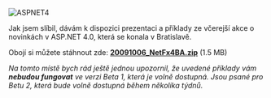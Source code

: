 <!-- dcterms:identifier = aspnetcz#241 -->
<!-- dcterms:title = Novinky ve Visual Studiu 2010 a ASP.NET 4.0 – příklady a prezentace ze včerejšího semináře -->
<!-- dcterms:abstract = Jak jsem slíbil, dávám k dispozici prezentaci a příklady ze včerejší akce o novinkách v ASP.NET 4.0, která se konala v Bratislavě. -->
<!-- np9:categoryId = 6 -->
<!-- x4w:category = Akce a události -->
<!-- np9:authorId = 1 -->
<!-- np9:authorEmail = michal.valasek@altairis.cz -->
<!-- dcterms:creator = Michal Altair Valášek -->
<!-- dcterms:created = 2009-10-06T14:28:14.027+02:00 -->
<!-- dcterms:dateAccepted = 2009-10-06T14:28:14.027+02:00 -->

![ASPNET4](https://www.cdn.altairis.cz/Blog/2009/20091006-ASPNET4_3.png "ASPNET4") 

Jak jsem slíbil, dávám k dispozici prezentaci a příklady ze včerejší akce o novinkách v ASP.NET 4.0, která se konala v Bratislavě.

Obojí si můžete stáhnout zde: [**20091006_NetFx4BA.zip**](https://www.cdn.altairis.cz/Blog/2009/20091006_NetFx4BA.zip) (1.5 MB)

*Na tomto místě bych rád ještě jednou upozornil, že uvedené příklady vám **nebudou fungovat** ve verzi Beta 1, která je volně dostupná. Jsou psané pro Betu 2, která bude volně dostupná během několika týdnů.*